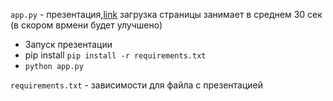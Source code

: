 `app.py` - презентация,[link](https://sber-airbnb-14c04075d163.herokuapp.com) загрузка страницы занимает в среднем 30 сек (в скором врмени будет улучшено)
* Запуск презентации
* pip install `pip install -r requirements.txt`
* `python app.py`

`requirements.txt` - зависимости для файла с презентацией
